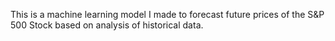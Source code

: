  This is a machine learning model I made to forecast future prices of the S&P 500 Stock based on analysis of historical data. 

